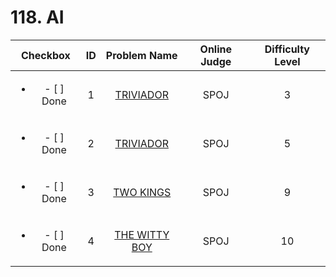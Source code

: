 # 118. AI


| Checkbox | ID | Problem Name|Online Judge|Difficulty Level|
|:---:|:---:|:---:|:---:|:---:|
|<ul><li>- [ ] Done</li></ul>|1|[TRIVIADOR](http://www.spoj.com/problems/TWOKINGS/)|SPOJ|3|
|<ul><li>- [ ] Done</li></ul>|2|[TRIVIADOR](http://www.spoj.com/problems/QWERTY04/)|SPOJ|5|
|<ul><li>- [ ] Done</li></ul>|3|[TWO KINGS](http://www.spoj.com/problems/CONQUER/)|SPOJ|9|
|<ul><li>- [ ] Done</li></ul>|4|[THE WITTY BOY](http://www.spoj.com/problems/WITTYBOY/)|SPOJ|10|
